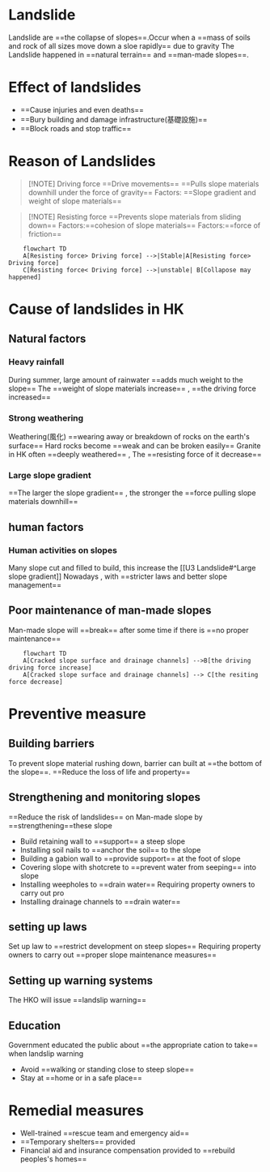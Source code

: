 # Landslide
Landslide are ==the collapse of slopes==.Occur when a ==mass of soils and rock of all sizes move down a sloe rapidly== due to gravity 
The Landslide happened in ==natural terrain== and ==man-made slopes==.


# Effect of landslides
- ==Cause injuries and even deaths==
- ==Bury building and damage infrastructure(基礎設施)==
- ==Block roads and stop traffic==
# Reason of Landslides


> [!NOTE] Driving force
>  ==Drive movements==
>  ==Pulls slope materials downhill under the force of gravity==
>  Factors: ==Slope gradient and weight of slope materials==

> [!NOTE] Resisting force
> ==Prevents slope materials from sliding down==
> Factors:==cohesion of slope materials==
> Factors:==force of friction==
	
```mermaid
	flowchart TD
	A[Resisting force> Driving force] -->|Stable|A[Resisting force> Driving force]
	C[Resisting force< Driving force] -->|unstable| B[Collapose may happened]

```
# Cause of landslides in HK
## Natural factors
### Heavy rainfall
During summer, large amount of rainwater ==adds much weight to the slope==
The ==weight of slope materials increase== , ==the driving force increased==
### Strong weathering
Weathering(風化) ==wearing away or breakdown of rocks on the earth's surface==
Hard rocks become ==weak and can be broken easily==
Granite in HK often ==deeply weathered== , The ==resisting force of it decrease==
### Large slope gradient

==The larger the slope gradient== , the stronger the ==force pulling slope materials downhill==


## human factors 

### Human activities on slopes
Many slope cut and filled to build, this increase the [[U3 Landslide#^Large slope gradient]]
Nowadays , with ==stricter laws and better slope management==
## Poor maintenance of man-made slopes
Man-made slope will ==break== after some time if there is ==no proper maintenance==
```mermaid 
	flowchart TD
	A[Cracked slope surface and drainage channels] -->B[the driving driving force increase]
	A[Cracked slope surface and drainage channels] --> C[the resiting force decrease]
```

# Preventive measure
## Building barriers
To prevent slope material rushing down, barrier can built at ==the bottom of the slope==. ==Reduce the loss of life and property==

## Strengthening and monitoring slopes

==Reduce the risk of landslides== on Man-made slope by ==strengthening==these slope

- Build retaining wall to ==support== a steep slope
- Installing soil nails to ==anchor the soil== to the slope
- Building a gabion wall to ==provide support== at the foot of slope
- Covering slope with shotcrete to ==prevent water from seeping== into slope
- Installing weepholes to ==drain water== Requiring property owners to carry out pro
- Installing drainage channels to ==drain water==
## setting up laws
Set up law to ==restrict development on steep slopes==
Requiring property owners to carry out ==proper slope maintenance measures==
## Setting up warning systems
The HKO will issue ==landslip warning==

## Education 
Government educated the public about ==the appropriate cation to take== when landslip warning

- Avoid ==walking or standing close to steep slope==
- Stay at ==home or in a safe place==

# Remedial measures
- Well-trained ==rescue team and emergency aid== 
- ==Temporary shelters== provided 
- Financial aid and insurance compensation provided to ==rebuild peoples's homes==
